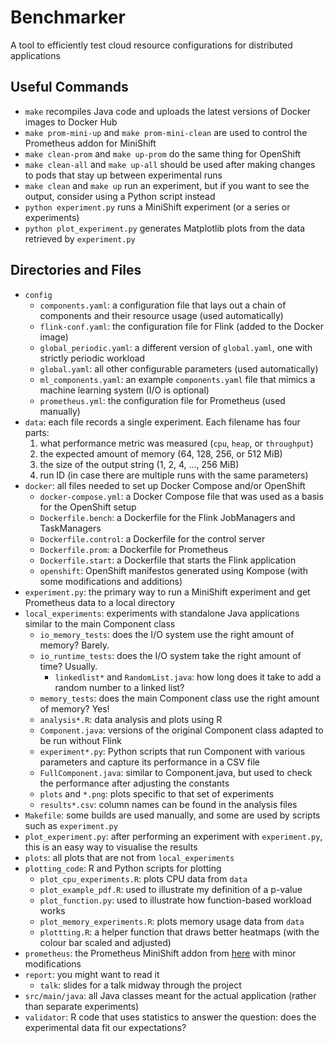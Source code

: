 # Benchmarker
A tool to efficiently test cloud resource configurations for distributed applications

## Useful Commands
* `make` recompiles Java code and uploads the latest versions of Docker images to Docker Hub
* `make prom-mini-up` and `make prom-mini-clean` are used to control the Prometheus addon for MiniShift
* `make clean-prom` and `make up-prom` do the same thing for OpenShift
* `make clean-all` and `make up-all` should be used after making changes to pods that stay up between experimental runs
* `make clean` and `make up` run an experiment, but if you want to see the output, consider using a Python script instead
* `python experiment.py` runs a MiniShift experiment (or a series or experiments)
* `python plot_experiment.py` generates Matplotlib plots from the data retrieved by `experiment.py`

## Directories and Files
* `config`
  * `components.yaml`: a configuration file that lays out a chain of components and their resource usage (used automatically)
  * `flink-conf.yaml`: the configuration file for Flink (added to the Docker image)
  * `global_periodic.yaml`: a different version of `global.yaml`, one with strictly periodic workload
  * `global.yaml`: all other configurable parameters (used automatically)
  * `ml_components.yaml`: an example `components.yaml` file that mimics a machine learning system (I/O is optional)
  * `prometheus.yml`: the configuration file for Prometheus (used manually)
* `data`: each file records a single experiment. Each filename has four parts:
  1. what performance metric was measured (`cpu`, `heap`, or `throughput`)
  2. the expected amount of memory (64, 128, 256, or 512 MiB)
  3. the size of the output string (1, 2, 4, ..., 256 MiB)
  4. run ID (in case there are multiple runs with the same parameters)
* `docker`: all files needed to set up Docker Compose and/or OpenShift
  * `docker-compose.yml`: a Docker Compose file that was used as a basis for the OpenShift setup
  * `Dockerfile.bench`: a Dockerfile for the Flink JobManagers and TaskManagers
  * `Dockerfile.control`: a Dockerfile for the control server
  * `Dockerfile.prom`: a Dockerfile for Prometheus
  * `Dockerfile.start`: a Dockerfile that starts the Flink application
  * `openshift`: OpenShift manifestos generated using Kompose (with some modifications and additions)
* `experiment.py`: the primary way to run a MiniShift experiment and get Prometheus data to a local directory
* `local_experiments`: experiments with standalone Java applications similar to the main Component class
  * `io_memory_tests`: does the I/O system use the right amount of memory? Barely.
  * `io_runtime_tests`: does the I/O system take the right amount of time? Usually.
    * `linkedlist*` and `RandomList.java`: how long does it take to add a random number to a linked list?
  * `memory_tests`: does the main Component class use the right amount of memory? Yes!
  * `analysis*.R`: data analysis and plots using R
  * `Component.java`: versions of the original Component class adapted to be run without Flink
  * `experiment*.py`: Python scripts that run Component with various parameters and capture its performance in a CSV file
  * `FullComponent.java`: similar to Component.java, but used to check the performance after adjusting the constants
  * `plots` and `*.png`: plots specific to that set of experiments
  * `results*.csv`: column names can be found in the analysis files
* `Makefile`: some builds are used manually, and some are used by scripts such as `experiment.py`
* `plot_experiment.py`: after performing an experiment with `experiment.py`, this is an easy way to visualise the results
* `plots`: all plots that are not from `local_experiments`
* `plotting_code`: R and Python scripts for plotting
  * `plot_cpu_experiments.R`: plots CPU data from `data`
  * `plot_example_pdf.R`: used to illustrate my definition of a p-value
  * `plot_function.py`: used to illustrate how function-based workload works
  * `plot_memory_experiments.R`: plots memory usage data from `data`
  * `plottting.R`: a helper function that draws better heatmaps (with the colour bar scaled and adjusted)
* `prometheus`: the Prometheus MiniShift addon from [here](https://github.com/minishift/minishift-addons/tree/master/add-ons/prometheus) with minor modifications
* `report`: you might want to read it
  * `talk`: slides for a talk midway through the project
* `src/main/java`: all Java classes meant for the actual application (rather than separate experiments)
* `validator`: R code that uses statistics to answer the question: does the experimental data fit our expectations?
